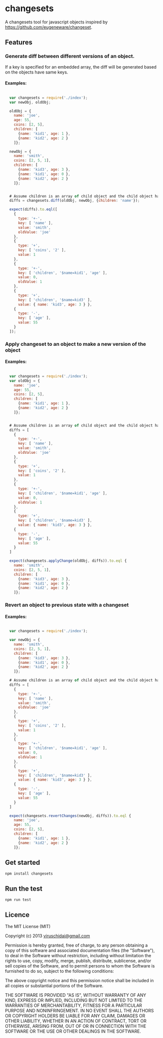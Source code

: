 # changesets

A changesets tool for javascript objects inspired by https://github.com/eugeneware/changeset.

## Features

### Generate diff between different versions of an object.

If a key is specified for an embedded array, the diff will be generated based on the objects have same keys.

#### Examples:

```javascript

  var changesets = require('./index');
  var newObj, oldObj;

  oldObj = {
    name: 'joe',
    age: 55,
    coins: [2, 5],
    children: [
      {name: 'kid1', age: 1 },
      {name: 'kid2', age: 2 }
    ]};

  newObj = {
    name: 'smith',
    coins: [2, 5, 1],
    children: [
      {name: 'kid3', age: 3 },
      {name: 'kid1', age: 0 },
      {name: 'kid2', age: 2 }
    ]};


  # Assume children is an array of child object and the child object has 'name' as its primary key
  diffs = changesets.diff(oldObj, newObj, {children: 'name'});

  expect(diffs).to.eql([
    {
      type: '+-',
      key: [ 'name' ],
      value: 'smith',
      oldValue: 'joe'
    },
    {
      type: '+',
      key: [ 'coins', '2' ],
      value: 1
    },
    {
      type: '+-',
      key: [ 'children', '$name=kid1', 'age' ],
      value: 0,
      oldValue: 1
    },
    {
      type: '+',
      key: [ 'children', '$name=kid3' ],
      value: { name: 'kid3', age: 3 } },
    {
      type: '-',
      key: [ 'age' ],
      value: 55
    }
  ]);
```

### Apply changeset to an object to make a new version of the object
#### Examples:

```javascript

  var changesets = require('./index');
  var oldObj = {
    name: 'joe',
    age: 55,
    coins: [2, 5],
    children: [
      {name: 'kid1', age: 1 },
      {name: 'kid2', age: 2 }
    ]};


  # Assume children is an array of child object and the child object has 'name' as its primary key
  diffs = [
    {
      type: '+-',
      key: [ 'name' ],
      value: 'smith',
      oldValue: 'joe'
    },
    {
      type: '+',
      key: [ 'coins', '2' ],
      value: 1
    },
    {
      type: '+-',
      key: [ 'children', '$name=kid1', 'age' ],
      value: 0,
      oldValue: 1
    },
    {
      type: '+',
      key: [ 'children', '$name=kid3' ],
      value: { name: 'kid3', age: 3 } },
    {
      type: '-',
      key: [ 'age' ],
      value: 55
    }
  ]

  expect(changesets.applyChange(oldObj, diffs)).to.eql {
    name: 'smith',
    coins: [2, 5, 1],
    children: [
      {name: 'kid3', age: 3 },
      {name: 'kid1', age: 0 },
      {name: 'kid2', age: 2 }
    ]};

```


### Revert an object to previous state with a changeset
#### Examples:

```javascript

  var changesets = require('./index');

  var newObj = {
    name: 'smith',
    coins: [2, 5, 1],
    children: [
      {name: 'kid3', age: 3 },
      {name: 'kid1', age: 0 },
      {name: 'kid2', age: 2 }
    ]};

  # Assume children is an array of child object and the child object has 'name' as its primary key
  diffs = [
    {
      type: '+-',
      key: [ 'name' ],
      value: 'smith',
      oldValue: 'joe'
    },
    {
      type: '+',
      key: [ 'coins', '2' ],
      value: 1
    },
    {
      type: '+-',
      key: [ 'children', '$name=kid1', 'age' ],
      value: 0,
      oldValue: 1
    },
    {
      type: '+',
      key: [ 'children', '$name=kid3' ],
      value: { name: 'kid3', age: 3 } },
    {
      type: '-',
      key: [ 'age' ],
      value: 55
    }
  ]

  expect(changesets.revertChanges(newObj, diffs)).to.eql {
    name: 'joe',
    age: 55,
    coins: [2, 5],
    children: [
      {name: 'kid1', age: 1 },
      {name: 'kid2', age: 2 }
    ]};

```

## Get started

```
npm install changesets
```

## Run the test
```
npm run test
```

## Licence

The MIT License (MIT)

Copyright (c) 2013 viruschidai@gmail.com

Permission is hereby granted, free of charge, to any person obtaining a copy of this software and associated documentation files (the "Software"), to deal in the Software without restriction, including without limitation the rights to use, copy, modify, merge, publish, distribute, sublicense, and/or sell copies of the Software, and to permit persons to whom the Software is furnished to do so, subject to the following conditions:

The above copyright notice and this permission notice shall be included in all copies or substantial portions of the Software.

THE SOFTWARE IS PROVIDED "AS IS", WITHOUT WARRANTY OF ANY KIND, EXPRESS OR IMPLIED, INCLUDING BUT NOT LIMITED TO THE WARRANTIES OF MERCHANTABILITY, FITNESS FOR A PARTICULAR PURPOSE AND NONINFRINGEMENT. IN NO EVENT SHALL THE AUTHORS OR COPYRIGHT HOLDERS BE LIABLE FOR ANY CLAIM, DAMAGES OR OTHER LIABILITY, WHETHER IN AN ACTION OF CONTRACT, TORT OR OTHERWISE, ARISING FROM, OUT OF OR IN CONNECTION WITH THE SOFTWARE OR THE USE OR OTHER DEALINGS IN THE SOFTWARE.
